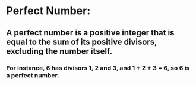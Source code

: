 # Perfect Number:
## A perfect number is a positive integer that is equal to the sum of its positive divisors, excluding the number itself.
### For instance, 6 has divisors 1, 2 and 3, and 1 + 2 + 3 = 6, so 6 is a perfect number.
